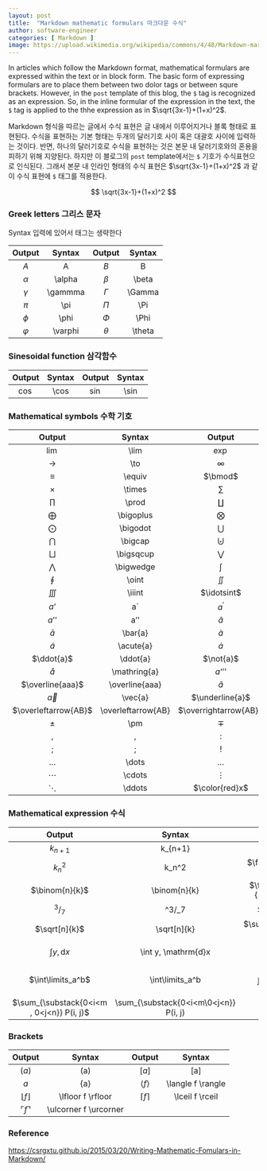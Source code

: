 ```yaml
---
layout: post
title:  "Markdown mathematic formulars 마크다운 수식"
author: software-engineer
categories: [ Markdown ]
image: https://upload.wikimedia.org/wikipedia/commons/4/48/Markdown-mark.svg
---
```


In articles which follow the Markdown format, mathematical formulars are expressed within the text or in block form. The basic form of expressing formulars are to place them between two dolor tags or between squre brackets. However, in the `post` template of this blog, the `$` tag is recognized as an expression. So, in the inline formular of the expression in the text, the `$` tag is applied to the thhe expression as in $\sqrt{3x-1}+(1+x)^2$. 


Markdown 형식을 따르는 글에서 수식 표현은 글 내에서 이루어지거나 블록 형태로 표현된다. 수식을 표현하는 기본 형태는 두개의 달러기호 사이 혹은 대괄호 사이에 입력하는 것이다. 반면, 하나의 달러기호로 수식을 표현하는 것은 본문 내 달러기호와의 혼용을 피하기 위해 지양된다. 하지만 이 블로그의 `post` template에서는 `$` 기호가 수식표현으로 인식된다. 그래서 본문 내 인라인 형태의 수식 표현은 $\sqrt{3x-1}+(1+x)^2$ 과 같이 수식 표현에 `$` 태그를 적용한다.


$$
\sqrt{3x-1}+(1+x)^2
$$


### Greek letters 그리스 문자

Syntax 입력에 있어서 태그는 생략한다  



| Output               | Syntax              | Output               | Syntax              |  
|:---:                 |:---:                |:---:                 |:---:                |  
| $A$	               | A                   | $B$	                | B                   |  
| $\alpha$	           | \alpha              | $\beta$	            | \beta               |  
| $\gamma$	           | \gammma             | $\Gamma$             | \Gamma              |  
| $\pi$                | \pi                 | $\Pi$	            | \Pi                 |  
| $\phi$               | \phi                | $\Phi$	            | \Phi                |  
| $\varphi$	           | \varphi             | $\theta$	            | \theta              |  



### Sinesoidal function 삼각함수


| Output | Syntax    | Output | Syntax   |  
|:---:   |:---:   |:---:   |:---:     |  
| $\cos$ | \cos | $\sin$ | \sin |  


### Mathematical symbols 수학 기호 

| Output | Syntax    | Output | Syntax   |
|:---:   |:---:   |:---:   |:---:     |
| $\lim$ | \lim | $\exp$ | \exp |
| $\to$ | \to | $\infty$ | \infty |
| $\equiv$ | \equiv | $\bmod$ | \bmod |
| $\times$ | \times | $\sum$ | \sum |
| $\prod$ |	\prod | $\coprod$ |	\coprod |
| $\bigoplus$ |	\bigoplus | $\bigotimes$ | \bigotimes |
| $\bigodot$ | \bigodot | $\bigcup$ |	\bigcup |
| $\bigcap$ | \bigcap | $\biguplus$ |	\biguplus |
| $\bigsqcup$ | \bigsqcup | $\bigvee$ |	\bigvee |
| $\bigwedge$ |	\bigwedge | $\int$ | \int |
| $\oint$ |	\oint | $\iint$	| \iint |
| $\iiint$ | \iiint | $\idotsint$ |	\idotsint |
| $a’$ | a` | $a^{\prime}$ | a^{\prime} |
| $a’’$ | a’’ | $\hat{a}$ |	hat{a} |
| $\bar{a}$ | \bar{a} | $\grave{a}$ | \grave{a} |
| $\acute{a}$ |	\acute{a} | $\dot{a}$ | \dot{a} |
| $\ddot{a}$ | \ddot{a} | $\not{a}$ | \not{a} |
| $\mathring{a}$ | \mathring{a} | $a’’’$ | a’’’ |
| $\overline{aaa}$	| \overline{aaa} | $\check{a}$ | \check{a} |
| $\vec{a}$ |	\vec{a} | $\underline{a}$ |	\underline{a} |
| $\overleftarrow{AB}$ | \overleftarrow{AB} |$\overrightarrow{AB}$ | \overrightarrow{AB} |
| $\pm$ |	\pm | $\mp$	 | \mp | 
| $,$	| , | $:$ |	: |
| $;$ |	; | $!$ |	! |
| $\dots$ |	\dots | $\ldots$ |	\ldots |
| $\cdots$ |	\cdots |$\vdots$ |	\vdots |
| $\ddots$ |	\ddots |$\color{red}x$ |	\color{red}x |


### Mathematical expression 수식

| Output | Syntax    | Output | Syntax   |
|:---:   |:---:   |:---:   |:---:     |
| $k_{n+1}$ | k_{n+1} | $n^2$ |	n^2 |
| $k_n^2$ |	k_n^2 | $\frac{n!}{k!(n-k)!}$ |	\frac{n!}{k!(n-k)!} |
| $\binom{n}{k}$ | \binom{n}{k} | $\frac{\frac{x}{1}}{x - y}$ | \frac{\frac{x}{1}}{x - y} |
| $^3/_7$ | ^3/_7 | $\sqrt{k}$ | \sqrt{k} |
| $\sqrt[n]{k}$ | \sqrt[n]{k} | $\sum_{i=1}^{10} t_i$ | \sum_{i=1}^{10} t_i |
| $\int y, \mathrm{d}x$	| \int y, \mathrm{d}x |$\int y \mathrm{d}x$ |	\int y \mathrm{d}x |
| $\int\limits_a^b$	 | \int\limits_a^b | $\int_0^\infty \mathrm{e}^{-x},\mathrm{d}x$ | \int_0^\infty \mathrm{e}^{-x},\mathrm{d}x | 
| $\sum_{\substack{0<i<m , 0<j<n}} P(i, j)$ | \sum_{\substack{0<i<m\0<j<n}} P(i, j) |  


### Brackets 

| Output | Syntax    | Output | Syntax   |
|:---:   |:---:   |:---:   |:---:     |
| $(a)$ |	(a) | $[a]$	| [a] |
| ${a}$	| {a} | $\langle f \rangle$ |	\langle f \rangle |
| $\lfloor f \rfloor$ |	\lfloor f \rfloor | $\lceil f \rceil$	| \lceil f \rceil |
| $\ulcorner f \urcorner$ |	\ulcorner f \urcorner |


### Reference

https://csrgxtu.github.io/2015/03/20/Writing-Mathematic-Fomulars-in-Markdown/